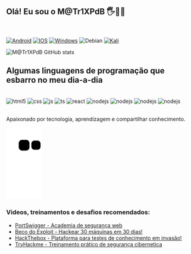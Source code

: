 
## Olá! Eu sou o M@Tr1XPdB 🖐️👨‍💻
<br>


[![Android](https://img.shields.io/badge/Android-3DDC84?style=for-the-badge&logo=android&logoColor=white)](https://www.android.com/intl/pt-BR_br/)
[![IOS](https://img.shields.io/badge/iOS-000000?style=for-the-badge&logo=ios&logoColor=white)](https://www.apple.com/br/ios/ios-15/)
[![Windows](https://img.shields.io/badge/Windows-0078D6?style=for-the-badge&logo=windows&logoColor=whit)](https://www.microsoft.com/pt-br/windows/?r=1)
![Debian](https://img.shields.io/badge/Debian-D70A53?style=for-the-badge&logo=debian&logoColor=white)
[![Kali](https://img.shields.io/badge/Kali-268BEE?style=for-the-badge&logo=kalilinux&logoColor=white)](https://archlinux.org/)

![M@Tr1XPdB GitHub stats](https://github-readme-stats.vercel.app/api?username=BrotherOfJhonny&show_icons=true&theme=dracula&count_private=true)

## Algumas linguagens de programação que esbarro no meu dia-a-dia
</br>

<div style="display: inline_block">
  <img align="center" alt="html5" src="https://img.shields.io/badge/HTML5-E34F26?style=for-the-badge&logo=html5&logoColor=white" />
  <img align="center" alt="css" src="https://img.shields.io/badge/Python-3776AB?style=for-the-badge&logo=python&logoColor=white" />
  <img align="center" alt="js" src="https://img.shields.io/badge/.NET-5C2D91?style=for-the-badge&logo=.net&logoColor=white" />
  <img align="center" alt="ts" src="https://img.shields.io/badge/JavaScript-323330?style=for-the-badge&logo=javascript&logoColor=F7DF1E" />
  <img align="center" alt="react" src="https://img.shields.io/badge/Shell_Script-121011?style=for-the-badge&logo=gnu-bash&logoColor=white" />
  <img align="center" alt="nodejs" src="https://img.shields.io/badge/PHP-777BB4?style=for-the-badge&logo=php&logoColor=white" />
    <img align="center" alt="nodejs" src="https://img.shields.io/badge/Node.js-43853D?style=for-the-badge&logo=node.js&logoColor=white" />
      <img align="center" alt="nodejs" src="https://img.shields.io/badge/Java-ED8B00?style=for-the-badge&logo=java&logoColor=white" />
        <img align="center" alt="nodejs" src="https://img.shields.io/badge/C-00599C?style=for-the-badge&logo=c&logoColor=white" />
</div><br/>

Apaixonado por tecnologia, aprendizagem e compartilhar conhecimento. 

![Snake animation](https://github.com/rafaballerini/rafaballerini/blob/output/github-contribution-grid-snake.svg)



### Videos, treinamentos e desafios recomendados:
- [PortSwigger - Academia de segurança web](https://portswigger.net/web-security)<br/>
- [Beco do Exploit - Hackear 30 máquinas em 30 dias!](https://www.youtube.com/watch?v=xnCS8fYfrjs&list=PLHBDBcFA_l_WBcUJWf8cp5BaPsUkquRQU)<br/>
- [HackThebox - Plataforma para testes de conhecimento em invasão!](https://www.hackthebox.com/)<br/>
- [TryHackme - Treinamento prático de segurança cibernetica ](https://tryhackme.com/)<br/>
